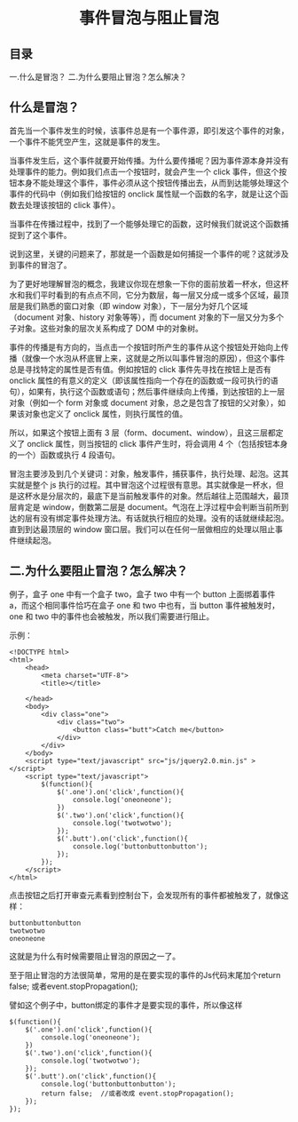 # <center>事件冒泡与阻止冒泡</center>

## 目录

一.什么是冒泡？
二.为什么要阻止冒泡？怎么解决？

## 什么是冒泡？

首先当一个事件发生的时候，该事件总是有一个事件源，即引发这个事件的对象，一个事件不能凭空产生，这就是事件的发生。

当事件发生后，这个事件就要开始传播。为什么要传播呢？因为事件源本身并没有处理事件的能力。例如我们点击一个按钮时，就会产生一个 click 事件，但这个按钮本身不能处理这个事件，事件必须从这个按钮传播出去，从而到达能够处理这个事件的代码中（例如我们给按钮的 onclick 属性赋一个函数的名字，就是让这个函数去处理该按钮的 click 事件）。

当事件在传播过程中，找到了一个能够处理它的函数，这时候我们就说这个函数捕捉到了这个事件。

说到这里，关键的问题来了，那就是一个函数是如何捕捉一个事件的呢？这就涉及到事件的冒泡了。

为了更好地理解冒泡的概念，我建议你现在想象一下你的面前放着一杯水，但这杯水和我们平时看到的有点点不同，它分为数层，每一层又分成一或多个区域，最顶层是我们熟悉的窗口对象（即 window 对象），下一层分为好几个区域（document 对象、history 对象等等），而 document 对象的下一层又分为多个子对象。这些对象的层次关系构成了 DOM 中的对象树。

事件的传播是有方向的，当点击一个按钮时所产生的事件从这个按钮处开始向上传播（就像一个水泡从杯底冒上来，这就是之所以叫事件冒泡的原因），但这个事件总是寻找特定的属性是否有值。例如按钮的 click 事件先寻找在按钮上是否有 onclick 属性的有意义的定义（即该属性指向一个存在的函数或一段可执行的语句），如果有，执行这个函数或语句；然后事件继续向上传播，到达按钮的上一层对象（例如一个 form 对象或 document 对象，总之是包含了按钮的父对象），如果该对象也定义了 onclick 属性，则执行属性的值。

所以，如果这个按钮上面有 3 层（form、document、window），且这三层都定义了 onclick 属性，则当按钮的 click 事件产生时，将会调用 4 个（包括按钮本身的一个）函数或执行 4 段语句。

冒泡主要涉及到几个关键词：对象，触发事件，捕获事件，执行处理、起泡。这其实就是整个 js 执行的过程。其中冒泡这个过程很有意思。其实就像是一杯水，但是这杯水是分层次的，最底下是当前触发事件的对象。然后越往上范围越大，最顶层肯定是 window，倒数第二层是 document。气泡在上浮过程中会判断当前所到达的层有没有绑定事件处理方法。有话就执行相应的处理。没有的话就继续起泡。直到到达最顶层的 window 窗口层。我们可以在任何一层做相应的处理以阻止事件继续起泡。

## 二.为什么要阻止冒泡？怎么解决？

例子，盒子 one 中有一个盒子 two，盒子 two 中有一个 button 上面绑着事件 a，而这个相同事件恰巧在盒子 one 和 two 中也有，当 button 事件被触发时，one 和 two 中的事件也会被触发，所以我们需要进行阻止。

示例：

```
<!DOCTYPE html>
<html>
    <head>
        <meta charset="UTF-8">
        <title></title>

    </head>
    <body>
        <div class="one">
            <div class="two">
                <button class="butt">Catch me</button>
            </div>
        </div>
    </body>
    <script type="text/javascript" src="js/jquery2.0.min.js" ></script>
    <script type="text/javascript">
        $(function(){
            $('.one').on('click',function(){
                console.log('oneoneone');
            })
            $('.two').on('click',function(){
                console.log('twotwotwo');
            });
            $('.butt').on('click',function(){
                console.log('buttonbuttonbutton');
            });
        });
    </script>
</html>
```
点击按钮之后打开审查元素看到控制台下，会发现所有的事件都被触发了，就像这样：
```
buttonbuttonbutton
twotwotwo
oneoneone
```
这就是为什么有时候需要阻止冒泡的原因之一了。

至于阻止冒泡的方法很简单，常用的是在要实现的事件的Js代码末尾加个return false; 或者event.stopPropagation();

譬如这个例子中，button绑定的事件才是要实现的事件，所以像这样
```
$(function(){
    $('.one').on('click',function(){
        console.log('oneoneone');
    })
    $('.two').on('click',function(){
        console.log('twotwotwo');
    });
    $('.butt').on('click',function(){
        console.log('buttonbuttonbutton');
        return false;  //或者改成 event.stopPropagation();
    });
});
```